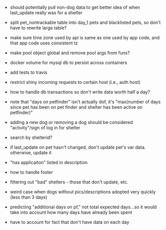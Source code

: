 * should potentially pull non-dog data to get better idea of when last_update really was for a shelter
* split pet_nontrackable table into day_1 pets and blacklisted pets, so don't have to rewrite large table?
* make sure time zone used by api is same as one used by app code, and that app code uses consistent tz
* make pool object global and remove pool args from funs?
* docker volume for mysql db to persist across containers
* add tests to travis
* restrict shiny incoming requests to certain host (i.e., auth host)
* how to handle db transactions so don't write data worth half a day?
* note that "days on petfinder" isn't actually dof, it's "max(number of days since pet has been on pet finder and shelter has been active on petfinder)" 


* adding a new dog or removing a dog should be considered "activity"/sign of log in for shelter

* search by shelterid?

* if last_update on pet hasn't changed, don't update pet's var data. otherwise, update it

* "has applicaiton" listed in description
* how to handle foster
* filtering out "bad" shelters - those that don't update, etc.
* weird case when dogs without pics/descriptions adopted very quickly (less than 3 days)
* predicting "additional days on pf," not total expected days...so it would take into account how many days have already been spent

* have to account for fact that don't have data on each day
